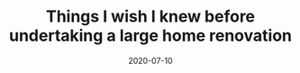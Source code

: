 ---
title: Things I wish I knew before undertaking a large home renovation
linkTitle: Things I wish I knew before undertaking a large home renovation
slug: "renovation"
date: 2020-07-10
publishdate: 2020-08-01
---
